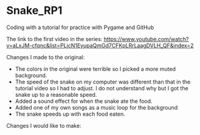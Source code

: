 # Snake_RP1
 Coding with a tutorial for practice with Pygame and GitHub

 The link to the first video in the series:
 https://www.youtube.com/watch?v=aLxJM-cfqnc&list=PLjcN1EyupaQmGd7CFKpLRrLaagDVLH_QF&index=2


Changes I made to the original:
- The colors in the original were terrible so I picked a more muted background.
- The speed of the snake on my computer was different than that in the tutorial video so I had to adjust. I do not understand why but I got the snake up to a reasonable speed.
- Added a sound effect for when the snake ate the food.
- Added one of my own songs as a music loop for the background
- The snake speeds up with each food eaten.

Changes I would like to make:
